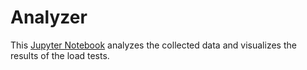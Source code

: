 # Analyzer

This [Jupyter Notebook](https://jupyter.org/) analyzes the collected data and visualizes the results of the load tests.